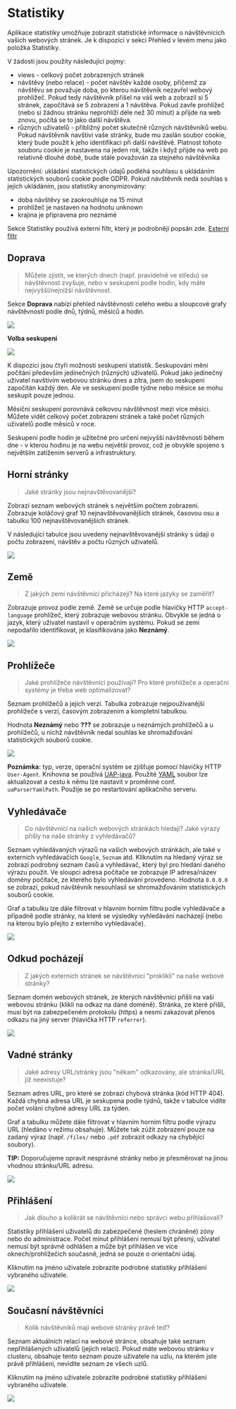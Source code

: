 # Statistiky

Aplikace statistiky umožňuje zobrazit statistické informace o návštěvnících vašich webových stránek. Je k dispozici v sekci Přehled v levém menu jako položka Statistiky.

V žádosti jsou použity následující pojmy:
- views - celkový počet zobrazených stránek
- návštěvy (nebo relace) - počet návštěv každé osoby, přičemž za návštěvu se považuje doba, po kterou návštěvník nezavřel webový prohlížeč. Pokud tedy návštěvník přišel na váš web a zobrazil si 5 stránek, započítává se 5 zobrazení a 1 návštěva. Pokud zavře prohlížeč (nebo si žádnou stránku neprohlíží déle než 30 minut) a přijde na web znovu, počítá se to jako další návštěva.
- různých uživatelů - přibližný počet skutečně různých návštěvníků webu. Pokud návštěvník navštíví vaše stránky, bude mu zaslán soubor cookie, který bude použit k jeho identifikaci při další návštěvě. Platnost tohoto souboru cookie je nastavena na jeden rok, takže i když přijde na web po relativně dlouhé době, bude stále považován za stejného návštěvníka

Upozornění: ukládání statistických údajů podléhá souhlasu s ukládáním statistických souborů cookie podle GDPR. Pokud návštěvník nedá souhlas s jejich ukládáním, jsou statistiky anonymizovány:
- doba návštěvy se zaokrouhluje na 15 minut
- prohlížeč je nastaven na hodnotu unknown
- krajina je připravena pro neznámé

Sekce Statistiky používá externí filtr, který je podrobněji popsán zde. [Externí filtr](./external-filter.md)

## Doprava

> Můžete zjistit, ve kterých dnech (např. pravidelně ve středu) se návštěvnost zvyšuje, nebo v seskupení podle hodin, kdy máte nejvyšší/nejnižší návštěvnost.

Sekce **Doprava** nabízí přehled návštěvnosti celého webu a sloupcové grafy návštěvnosti podle dnů, týdnů, měsíců a hodin.

![](stats-page.png)

**Volba seskupení**

![](stats-statType.png)

K dispozici jsou čtyři možnosti seskupení statistik. Seskupování mění počítání především jedinečných (různých) uživatelů. Pokud jako jedinečný uživatel navštívím webovou stránku dnes a zítra, jsem do seskupení započítán každý den. Ale ve seskupení podle týdne nebo měsíce se mohu seskupit pouze jednou.

Měsíční seskupení porovnává celkovou návštěvnost mezi více měsíci. Můžete vidět celkový počet zobrazení stránek a také počet různých uživatelů podle měsíců v roce.

Seskupení podle hodin je užitečné pro určení nejvyšší návštěvnosti během dne - v kterou hodinu je na webu největší provoz, což je obvykle spojeno s největším zatížením serverů a infrastruktury.

## Horní stránky

> Jaké stránky jsou nejnavštěvovanější?

Zobrazí seznam webových stránek s největším počtem zobrazení. Zobrazuje koláčový graf 10 nejnavštěvovanějších stránek, časovou osu a tabulku 100 nejnavštěvovanějších stránek.

V následující tabulce jsou uvedeny nejnavštěvovanější stránky s údaji o počtu zobrazení, návštěv a počtu různých uživatelů.

![](top-page.png)

## Země

> Z jakých zemí návštěvníci přicházejí? Na které jazyky se zaměřit?

Zobrazuje provoz podle země. Země se určuje podle hlavičky HTTP `accept-language` prohlížeč, který zobrazuje webovou stránku. Obvykle se jedná o jazyk, který uživatel nastavil v operačním systému. Pokud se zemi nepodařilo identifikovat, je klasifikována jako **Neznámý**.

![](country-page.png)

## Prohlížeče

> Jaké prohlížeče návštěvníci používají? Pro které prohlížeče a operační systémy je třeba web optimalizovat?

Seznam prohlížečů a jejich verzí. Tabulka zobrazuje nejpoužívanější prohlížeče s verzí, časovým zobrazením a kompletní tabulkou.

Hodnota **Neznámý** nebo **???** se zobrazuje u neznámých prohlížečů a u prohlížečů, u nichž návštěvník nedal souhlas ke shromažďování statistických souborů cookie.

![](browser-page.png)

**Poznámka:** typ, verze, operační systém se zjišťuje pomocí hlavičky HTTP `User-Agent`. Knihovna se používá [UAP-java](https://github.com/ua-parser/uap-java). Použité [YAML](https://github.com/ua-parser/uap-core/blob/master/regexes.yaml) soubor lze aktualizovat a cestu k němu lze nastavit v proměnné conf. `uaParserYamlPath`. Použije se po restartování aplikačního serveru.

## Vyhledávače

> Co návštěvníci na našich webových stránkách hledají? Jaké výrazy přišly na naše stránky z vyhledávačů?

Seznam vyhledávaných výrazů na vašich webových stránkách, ale také v externích vyhledávačích `Google`, `Seznam` atd. Kliknutím na hledaný výraz se zobrazí podrobný seznam časů a vyhledávač, který byl pro hledání daného výrazu použit. Ve sloupci adresa počítače se zobrazuje IP adresa/název domény počítače, ze kterého bylo vyhledávání provedeno. Hodnota `0.0.0.0` se zobrazí, pokud návštěvník nesouhlasil se shromažďováním statistických souborů cookie.

Graf a tabulku lze dále filtrovat v hlavním horním filtru podle vyhledávače a případně podle stránky, na které se výsledky vyhledávání nacházejí (nebo na kterou bylo přejito z externího vyhledávače).

![](search-engines-page.png)

## Odkud pocházejí

> Z jakých externích stránek se návštěvníci "proklikli" na naše webové stránky?

Seznam domén webových stránek, ze kterých návštěvníci přišli na vaši webovou stránku (klikli na odkaz na dané doméně). Stránka, ze které přišli, musí být na zabezpečeném protokolu (https) a nesmí zakazovat přenos odkazu na jiný server (hlavička HTTP `referrer`).

![](referer-page.png)

## Vadné stránky

> Jaké adresy URL/stránky jsou "někam" odkazovány, ale stránka/URL již neexistuje?

Seznam adres URL, pro které se zobrazí chybová stránka (kód HTTP 404). Každá chybná adresa URL je seskupena podle týdnů, takže v tabulce vidíte počet volání chybné adresy URL za týden.

Graf a tabulku můžete dále filtrovat v hlavním horním filtru podle výrazu URL (hledáno v režimu obsahuje). Můžete tak zúžit zobrazení pouze na zadaný výraz (např. `/files/` nebo `.pdf` zobrazit odkazy na chybějící soubory).

**TIP:** Doporučujeme opravit nesprávné stránky nebo je přesměrovat na jinou vhodnou stránku/URL adresu.

![](error-page.png)

## Přihlášení

> Jak dlouho a kolikrát se návštěvníci nebo správci webu přihlašovali?

Statistiky přihlášení uživatelů do zabezpečené (heslem chráněné) zóny nebo do administrace. Počet minut přihlášení nemusí být přesný, uživatel nemusí být správně odhlášen a může být přihlášen ve více oknech/prohlížečích současně, jedná se pouze o orientační údaj.

Kliknutím na jméno uživatele zobrazíte podrobné statistiky přihlášení vybraného uživatele.

![](logon-user-page.png)

## Současní návštěvníci

> Kolik návštěvníků mají webové stránky právě teď?

Seznam aktuálních relací na webové stránce, obsahuje také seznam nepřihlášených uživatelů (jejich relací). Pokud máte webovou stránku v clusteru, obsahuje tento seznam pouze uživatele na uzlu, na kterém jste právě přihlášeni, nevidíte seznam ze všech uzlů.

Kliknutím na jméno uživatele zobrazíte podrobné statistiky přihlášení vybraného uživatele.

![](logon-current-page.png)
